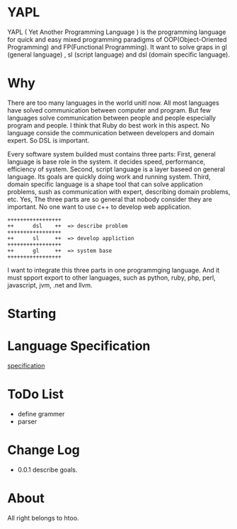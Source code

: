 YAPL
=====

YAPL ( Yet Another Programming Language ) is the programming language for quick and easy mixed programming paradigms of OOP(Object-Oriented Programming) and FP(Functional Programming). It want to solve graps in gl (general language) , sl (script language) and dsl (domain specific language).

Why
====

There are too many languages in the world unitl now. All most languages have solved communication between computer and program. But few languages solve communication between people and people especially program and people. I think that Ruby do best work in this aspect. No language conside the communication between developers and domain expert. So DSL is important.

Every software system builded must contains three parts: First, general language is base role in the system. it decides speed, performance, efficiency of system. Second, script language is a layer baseed on general language. Its goals are quickly doing work and running system. Third, domain specific language is a shape tool that can solve application problems, sush as communication with expert, describing domain problems, etc. Yes, The three parts are so general that nobody consider they are important. No one want to use c++ to develop web application.

```
+++++++++++++++++
++      dsl    ++  => describe problem
+++++++++++++++++
++      sl     ++  => develop appliction
+++++++++++++++++
++      gl     ++  => system base
+++++++++++++++++

```

I want to integrate this three parts in one programmging language. And it must spport export to other languages, such as python, ruby, php, perl, javascript, jvm, .net and llvm.

Starting
========

Language Specification
======================
[specification](./specification.md)


ToDo List
=========

* define grammer
* parser

Change Log
==========
* 0.0.1 describe goals.

About
=====

All right belongs to htoo.
